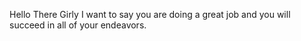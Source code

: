 Hello There Girly
I want to say you are doing a great job and you will succeed in all of your endeavors.
